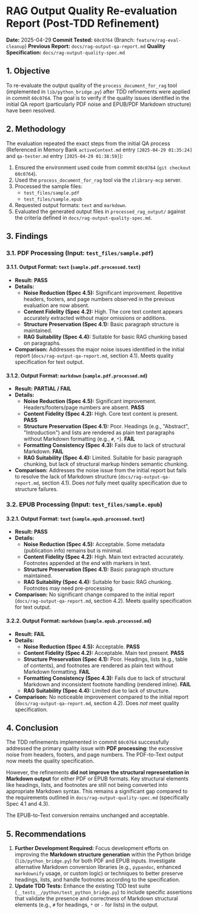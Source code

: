 # RAG Output Quality Re-evaluation Report (Post-TDD Refinement)

**Date:** 2025-04-29
**Commit Tested:** `60c0764` (Branch: `feature/rag-eval-cleanup`)
**Previous Report:** `docs/rag-output-qa-report.md`
**Quality Specification:** `docs/rag-output-quality-spec.md`

## 1. Objective

To re-evaluate the output quality of the `process_document_for_rag` tool (implemented in `lib/python_bridge.py`) after TDD refinements were applied in commit `60c0764`. The goal is to verify if the quality issues identified in the initial QA report (particularly PDF noise and EPUB/PDF Markdown structure) have been resolved.

## 2. Methodology

The evaluation repeated the exact steps from the initial QA process (Referenced in Memory Bank `activeContext.md` entry `[2025-04-29 01:35:24]` and `qa-tester.md` entry `[2025-04-29 01:38:59]`):

1.  Ensured the environment used code from commit `60c0764` (`git checkout 60c0764`).
2.  Used the `process_document_for_rag` tool via the `zlibrary-mcp` server.
3.  Processed the sample files:
    *   `test_files/sample.pdf`
    *   `test_files/sample.epub`
4.  Requested output formats: `text` and `markdown`.
5.  Evaluated the generated output files in `processed_rag_output/` against the criteria defined in `docs/rag-output-quality-spec.md`.

## 3. Findings

### 3.1. PDF Processing (Input: `test_files/sample.pdf`)

#### 3.1.1. Output Format: `text` (`sample.pdf.processed.text`)

*   **Result:** **PASS**
*   **Details:**
    *   **Noise Reduction (Spec 4.5):** Significant improvement. Repetitive headers, footers, and page numbers observed in the previous evaluation are now absent.
    *   **Content Fidelity (Spec 4.2):** High. The core text content appears accurately extracted without major omissions or additions.
    *   **Structure Preservation (Spec 4.1):** Basic paragraph structure is maintained.
    *   **RAG Suitability (Spec 4.4):** Suitable for basic RAG chunking based on paragraphs.
*   **Comparison:** Addresses the major noise issues identified in the initial report (`docs/rag-output-qa-report.md`, section 4.1). Meets quality specification for text output.

#### 3.1.2. Output Format: `markdown` (`sample.pdf.processed.md`)

*   **Result:** **PARTIAL / FAIL**
*   **Details:**
    *   **Noise Reduction (Spec 4.5):** Significant improvement. Headers/footers/page numbers are absent. **PASS**
    *   **Content Fidelity (Spec 4.2):** High. Core text content is present. **PASS**
    *   **Structure Preservation (Spec 4.1):** Poor. Headings (e.g., "Abstract", "Introduction") and lists are rendered as plain text paragraphs without Markdown formatting (e.g., `#`, `*`). **FAIL**
    *   **Formatting Consistency (Spec 4.3):** Fails due to lack of structural Markdown. **FAIL**
    *   **RAG Suitability (Spec 4.4):** Limited. Suitable for basic paragraph chunking, but lack of structural markup hinders semantic chunking.
*   **Comparison:** Addresses the noise issue from the initial report but fails to resolve the lack of Markdown structure (`docs/rag-output-qa-report.md`, section 4.1). Does *not* fully meet quality specification due to structure failures.

### 3.2. EPUB Processing (Input: `test_files/sample.epub`)

#### 3.2.1. Output Format: `text` (`sample.epub.processed.text`)

*   **Result:** **PASS**
*   **Details:**
    *   **Noise Reduction (Spec 4.5):** Acceptable. Some metadata (publication info) remains but is minimal.
    *   **Content Fidelity (Spec 4.2):** High. Main text extracted accurately. Footnotes appended at the end with markers in text.
    *   **Structure Preservation (Spec 4.1):** Basic paragraph structure maintained.
    *   **RAG Suitability (Spec 4.4):** Suitable for basic RAG chunking. Footnotes may need pre-processing.
*   **Comparison:** No significant change compared to the initial report (`docs/rag-output-qa-report.md`, section 4.2). Meets quality specification for text output.

#### 3.2.2. Output Format: `markdown` (`sample.epub.processed.md`)

*   **Result:** **FAIL**
*   **Details:**
    *   **Noise Reduction (Spec 4.5):** Acceptable. **PASS**
    *   **Content Fidelity (Spec 4.2):** Acceptable. Main text present. **PASS**
    *   **Structure Preservation (Spec 4.1):** Poor. Headings, lists (e.g., table of contents), and footnotes are rendered as plain text without Markdown formatting. **FAIL**
    *   **Formatting Consistency (Spec 4.3):** Fails due to lack of structural Markdown and inconsistent footnote handling (rendered inline). **FAIL**
    *   **RAG Suitability (Spec 4.4):** Limited due to lack of structure.
*   **Comparison:** No noticeable improvement compared to the initial report (`docs/rag-output-qa-report.md`, section 4.2). Does *not* meet quality specification.

## 4. Conclusion

The TDD refinements implemented in commit `60c0764` successfully addressed the primary quality issue with **PDF processing**: the excessive noise from headers, footers, and page numbers. The PDF-to-Text output now meets the quality specification.

However, the refinements **did not improve the structural representation in Markdown output** for either PDF or EPUB formats. Key structural elements like headings, lists, and footnotes are still not being converted into appropriate Markdown syntax. This remains a significant gap compared to the requirements outlined in `docs/rag-output-quality-spec.md` (specifically Spec 4.1 and 4.3).

The EPUB-to-Text conversion remains unchanged and acceptable.

## 5. Recommendations

1.  **Further Development Required:** Focus development efforts on improving the **Markdown structure generation** within the Python bridge (`lib/python_bridge.py`) for both PDF and EPUB inputs. Investigate alternative Markdown conversion libraries (e.g., `pypandoc`, enhanced `markdownify` usage, or custom logic) or techniques to better preserve headings, lists, and handle footnotes according to the specification.
2.  **Update TDD Tests:** Enhance the existing TDD test suite (`__tests__/python/test_python_bridge.py`) to include specific assertions that validate the presence and correctness of Markdown structural elements (e.g., `#` for headings, `*` or `-` for lists) in the output.